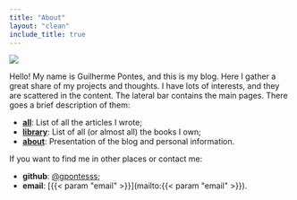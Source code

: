 ```yaml
---
title: "About"
layout: "clean"
include_title: true
---
```


<img src="/not-so-bad.jpg" class="profile-picture" />

Hello! My name is Guilherme Pontes, and this is my blog. Here I gather a great
share of my projects and thoughts. I have lots of interests, and they are
scattered in the content. The lateral bar contains the main pages. There goes a
brief description of them:

* **[all](/en/)**: List of all the articles I wrote;
* **[library](/en/library/)**: List of all (or almost all) the books I own;
* **[about](/en/about/)**: Presentation of the blog and personal information.

If you want to find me in other places or contact me:

* **github**: [@gpontesss](https://github.com/gpontesss);
* **email**: [{{< param "email" >}}](mailto:{{< param "email" >}}).
